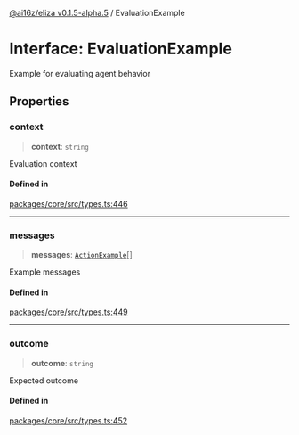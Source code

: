 [@ai16z/eliza v0.1.5-alpha.5](../index.md) / EvaluationExample

# Interface: EvaluationExample

Example for evaluating agent behavior

## Properties

### context

> **context**: `string`

Evaluation context

#### Defined in

[packages/core/src/types.ts:446](https://github.com/roschler/eliza/blob/main/packages/core/src/types.ts#L446)

***

### messages

> **messages**: [`ActionExample`](ActionExample.md)[]

Example messages

#### Defined in

[packages/core/src/types.ts:449](https://github.com/roschler/eliza/blob/main/packages/core/src/types.ts#L449)

***

### outcome

> **outcome**: `string`

Expected outcome

#### Defined in

[packages/core/src/types.ts:452](https://github.com/roschler/eliza/blob/main/packages/core/src/types.ts#L452)
